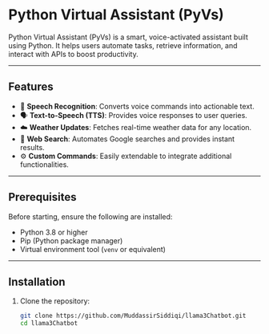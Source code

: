 # Python Virtual Assistant (PyVs)

Python Virtual Assistant (PyVs) is a smart, voice-activated assistant built using Python. It helps users automate tasks, retrieve information, and interact with APIs to boost productivity.

---

## Features
- 🎤 **Speech Recognition**: Converts voice commands into actionable text.
- 🗣️ **Text-to-Speech (TTS)**: Provides voice responses to user queries.
- ☁️ **Weather Updates**: Fetches real-time weather data for any location.
- 🔗 **Web Search**: Automates Google searches and provides instant results.
- ⚙️ **Custom Commands**: Easily extendable to integrate additional functionalities.

---

## Prerequisites
Before starting, ensure the following are installed:
- Python 3.8 or higher
- Pip (Python package manager)
- Virtual environment tool (`venv` or equivalent)

---

## Installation

1. Clone the repository:
   ```bash
   git clone https://github.com/MuddassirSiddiqi/llama3Chatbot.git
   cd llama3Chatbot
